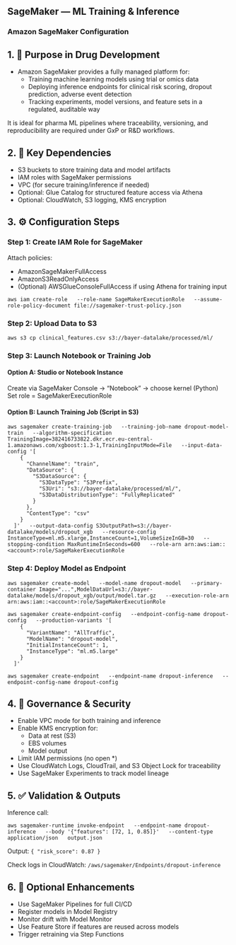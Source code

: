 
## SageMaker — ML Training & Inference
### Amazon SageMaker Configuration

## 1. 🎯 Purpose in Drug Development
- Amazon SageMaker provides a fully managed platform for:
  - Training machine learning models using trial or omics data
  - Deploying inference endpoints for clinical risk scoring, dropout prediction, adverse event detection
  - Tracking experiments, model versions, and feature sets in a regulated, auditable way

It is ideal for pharma ML pipelines where traceability, versioning, and reproducibility are required under GxP or R&D workflows.

## 2. 🔗 Key Dependencies
- S3 buckets to store training data and model artifacts
- IAM roles with SageMaker permissions
- VPC (for secure training/inference if needed)
- Optional: Glue Catalog for structured feature access via Athena
- Optional: CloudWatch, S3 logging, KMS encryption

## 3. ⚙️ Configuration Steps
### Step 1: Create IAM Role for SageMaker
Attach policies:
- AmazonSageMakerFullAccess
- AmazonS3ReadOnlyAccess
- (Optional) AWSGlueConsoleFullAccess if using Athena for training input

```
aws iam create-role   --role-name SageMakerExecutionRole   --assume-role-policy-document file://sagemaker-trust-policy.json
```

### Step 2: Upload Data to S3
```
aws s3 cp clinical_features.csv s3://bayer-datalake/processed/ml/
```

### Step 3: Launch Notebook or Training Job

#### Option A: Studio or Notebook Instance
Create via SageMaker Console → “Notebook” → choose kernel (Python)  
Set role = SageMakerExecutionRole

#### Option B: Launch Training Job (Script in S3)
```
aws sagemaker create-training-job   --training-job-name dropout-model-train   --algorithm-specification TrainingImage=382416733822.dkr.ecr.eu-central-1.amazonaws.com/xgboost:1.3-1,TrainingInputMode=File   --input-data-config '[
    {
      "ChannelName": "train",
      "DataSource": {
        "S3DataSource": {
          "S3DataType": "S3Prefix",
          "S3Uri": "s3://bayer-datalake/processed/ml/",
          "S3DataDistributionType": "FullyReplicated"
        }
      },
      "ContentType": "csv"
    }
  ]'   --output-data-config S3OutputPath=s3://bayer-datalake/models/dropout_xgb   --resource-config InstanceType=ml.m5.xlarge,InstanceCount=1,VolumeSizeInGB=30   --stopping-condition MaxRuntimeInSeconds=600   --role-arn arn:aws:iam::<account>:role/SageMakerExecutionRole
```

### Step 4: Deploy Model as Endpoint
```
aws sagemaker create-model   --model-name dropout-model   --primary-container Image="...",ModelDataUrl=s3://bayer-datalake/models/dropout_xgb/output/model.tar.gz   --execution-role-arn arn:aws:iam::<account>:role/SageMakerExecutionRole

aws sagemaker create-endpoint-config   --endpoint-config-name dropout-config   --production-variants '[
    {
      "VariantName": "AllTraffic",
      "ModelName": "dropout-model",
      "InitialInstanceCount": 1,
      "InstanceType": "ml.m5.large"
    }
  ]'

aws sagemaker create-endpoint   --endpoint-name dropout-inference   --endpoint-config-name dropout-config
```

## 4. 🔐 Governance & Security
- Enable VPC mode for both training and inference
- Enable KMS encryption for:
  - Data at rest (S3)
  - EBS volumes
  - Model output
- Limit IAM permissions (no open *)
- Use CloudWatch Logs, CloudTrail, and S3 Object Lock for traceability
- Use SageMaker Experiments to track model lineage

## 5. ✅ Validation & Outputs

Inference call:
```
aws sagemaker-runtime invoke-endpoint   --endpoint-name dropout-inference   --body '{"features": [72, 1, 0.85]}'   --content-type application/json   output.json
```
Output:
`{ "risk_score": 0.87 }`

Check logs in CloudWatch: `/aws/sagemaker/Endpoints/dropout-inference`

## 6. 🌱 Optional Enhancements
- Use SageMaker Pipelines for full CI/CD
- Register models in Model Registry
- Monitor drift with Model Monitor
- Use Feature Store if features are reused across models
- Trigger retraining via Step Functions
